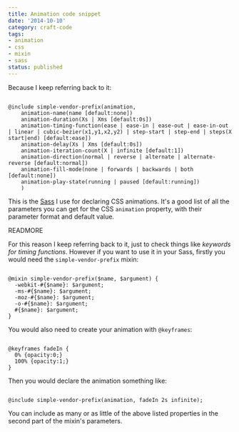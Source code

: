 ```yaml
---
title: Animation code snippet
date: '2014-10-10'
category: craft-code
tags:
- animation
- css
- mixin
- sass
status: published
---
```


Because I keep referring back to it:

<pre><code class=“language-css”>
@include simple-vendor-prefix(animation,
    animation-name(name [default:none])
    animation-duration(Xs | Xms [default:0s])
    animation-timing-function(ease | ease-in | ease-out | ease-in-out | linear | cubic-bezier(x1,y1,x2,y2) | step-start | step-end | steps(X start|end) [default:ease])
    animation-delay(Xs | Xms [default:0s])
    animation-iteration-count(X | infinite [default:1])
    animation-direction(normal | reverse | alternate | alternate-reverse [default:normal])
    animation-fill-mode(none | forwards | backwards | both [default:none])
    animation-play-state(running | paused [default:running])
    )
</code></pre>

This is the <a href="http://sass-lang.com/" rel="external">Sass</a> I use for declaring CSS animations. It's a good list of all the parameters you can get for the CSS <code>animation</code> property, with their parameter format and default value.

READMORE

For this reason I keep referring back to it, just to check things like <i>keywords for timing functions</i>. However if you want to use it in your Sass, firstly you would need the <code>simple-vendor-prefix</code> mixin:

<pre><code class=“language-css”>
@mixin simple-vendor-prefix($name, $argument) {
  -webkit-#{$name}: $argument;
  -ms-#{$name}: $argument;
  -moz-#{$name}: $argument;
  -o-#{$name}: $argument;
  #{$name}: $argument;
}
</code></pre>

You would also need to create your animation with <code>@keyframes</code>:

<pre><code class=“language-css”>
@keyframes fadeIn {
  0% {opacity:0;}
  100% {opacity:1;}
}
</code></pre>

Then you would declare the animation something like:

<pre><code class=“language-css”>
@include simple-vendor-prefix(animation, fadeIn 2s infinite);
</code></pre>

You can include as many or as little of the above listed properties in the second part of the mixin's parameters.



